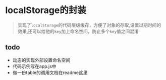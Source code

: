 # localStorage的封装
> 实现了`localStorage`的代码层级缓存，方便了对象的存取,设置过期时间的效果,还可以给他的`key`加上命名空间，防止多个`key`值之间混淆

## todo
* 动态的实现外部设置命名空间
* 代码示例写在app.js中
* 做一份table的调用文档在readme这里